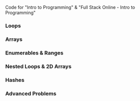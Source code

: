 Code for "Intro to Programming" & "Full Stack Online - Intro to Programming"

### Loops

### Arrays

### Enumerables & Ranges

### Nested Loops & 2D Arrays

### Hashes

### Advanced Problems
